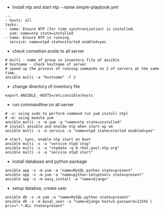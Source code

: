 - Install ntp and start ntp - name simple-playbook.yml
```
---
- hosts: all
tasks:
- name: Ensure NTP (for time synchronization) is installed.
  yum: name=ntp state=installed
- name: Ensure NTP is running.
  service: name=ntpd state=started enabled=yes
```
- check connetion ansile to all server 
```
# multi - name of group in inventory file of ansible
# hostname - check hostname of server
# speed up the process of running commands on 2 of servers at the same time.
ansible multi -a "hostname" -f 2

```
- change directory of inventory file
```
export ANSIBLE_-HOSTS=/etc/ansible/hosts
```
- run commandline on all server
```
# -s: using sudo to perform command run yum install ntpl
# -m: using module yum
ansible multi -s -m yum -a "name=ntp state=installed"
# install ansible and enalbe ntp when start-up vm
ansible multi -s -m service -a "name=ntpd state=started enabled=yes"

# start, sync, enable ntp start on boot 
ansible multi -s -a "service ntpd stop"
ansible multi -s -a "ntpdate -q 0.rhel.pool.ntp.org"
ansible multi -s -a "service ntpd start"
```

- install database and python package
```
ansible app -s -m yum -a "name=MySQL-python state=present"
ansible app -s -m yum -a "name=python-setuptools state=present"
ansible app -s -m easy_install -a "name=django"
```
- setup databse, create user
```
ansible db -s -m yum -a "name=MySQL-python state=present"
ansible db -s -m mysql_user -a "name=django host=% password=12345 \
priv=*.*:ALL state=present"
```

